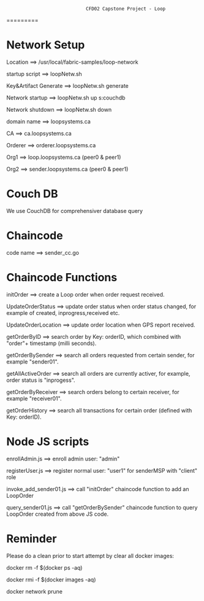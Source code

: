 
                                 CFD02 Capstone Project - Loop
=========

Network Setup
=========
Location ==> /usr/local/fabric-samples/loop-network

startup script ==> loopNetw.sh

Key&Artifact Generate ==> loopNetw.sh generate

Network startup ==> loopNetw.sh up s:couchdb

Network shutdown ==> loopNetw.sh down

domain name ==> loopsystems.ca
	
CA ==> ca.loopsystems.ca

Orderer ==> orderer.loopsystems.ca

Org1 ==> loop.loopsystems.ca (peer0 & peer1)

Org2 ==> sender.loopsystems.ca (peer0 & peer1)


Couch DB
========
We use CouchDB for comprehensiver database query


Chaincode
========
code name ==> sender_cc.go


Chaincode Functions
=========
initOrder  ==> create a Loop order when order request received.

UpdateOrderStatus ==> update order status when order status changed, for example of created, inprogress,received etc.

UpdateOrderLocation ==> update order location when GPS report received. 

getOrderByID ==> search order by Key: orderID, which combined with "order"+ timestamp (milli seconds).

getOrderBySender ==> search all orders requested from certain sender, for example "sender01".

getAllActiveOrder  ==> search all orders are currently activer, for example, order status is "inprogess".

getOrderByReceiver ==> search orders belong to certain receiver, for example "receiver01".

getOrderHistory ==> search all transactions for certain order (defined with Key: orderID).


Node JS scripts
=======
enrollAdmin.js  ==> enroll admin user: "admin"

registerUser.js ==> register normal user: "user1" for senderMSP with "client" role

invoke_add_sender01.js ==> call "initOrder" chaincode function to add an LoopOrder

query_sender01.js ==> call "getOrderBySender" chaincode function to query LoopOrder created from above JS code.


Reminder
=======
Please do a clean prior to start attempt by clear all docker images:

docker rm -f $(docker ps -aq)

docker rmi -f $(docker images -aq)

docker network prune

